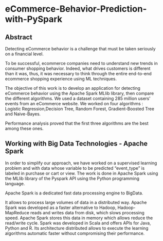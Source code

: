 # eCommerce-Behavior-Prediction-with-PySpark

## Abstract

Detecting eCommerce behavior is a challenge that must be taken
seriously on a financial level.

To be successful, ecommerce companies need to understand new
trends in consumer shopping behavior. Indeed, what drives customers is
different than it was, thus, it was necessary to think through the
entire end-to-end ecommerce shopping experience using ML
techniques.

The objective of this work is to develop an application for detecting
eCommerce behavior using the Apache Spark MLlib library, then
compare the different algorithms. We used a dataset containing 285
million users' events from an eCommerce website. We worked on four
algorithms : Logistic Regression,Decision Tree, Random Forest,
Gradient-Boosted Tree and Naive-Bayes.

Performance analysis proved that the first three algorithms are
the best among these ones.

## Working with Big Data Technologies - Apache Spark

In order to simplify our approach, we have worked on a
supervised learning problem and with
data whose variable to be predicted “event_type” is labeled
in purchase or cart or view.
The work is done in Apache Spark using the MLlib library
of
the Pyspark API using the Python programming language.


Apache Spark is a dedicated fast data processing engine
to
BigData.

It allows to process large volumes of data
in a distributed way. Apache Spark was developed as a
faster alternative to Hadoop, Hadoop-MapReduce reads and writes
data from disk, which slows processing speed.
Apache Spark stores this data in memory which allows
reduce the read/write cycle. Spark was developed in Scala
and offers APIs for Java, Python and R. Its architecture
distributed allows to execute the learning algorithms
automatic faster without compromising
their performance.

